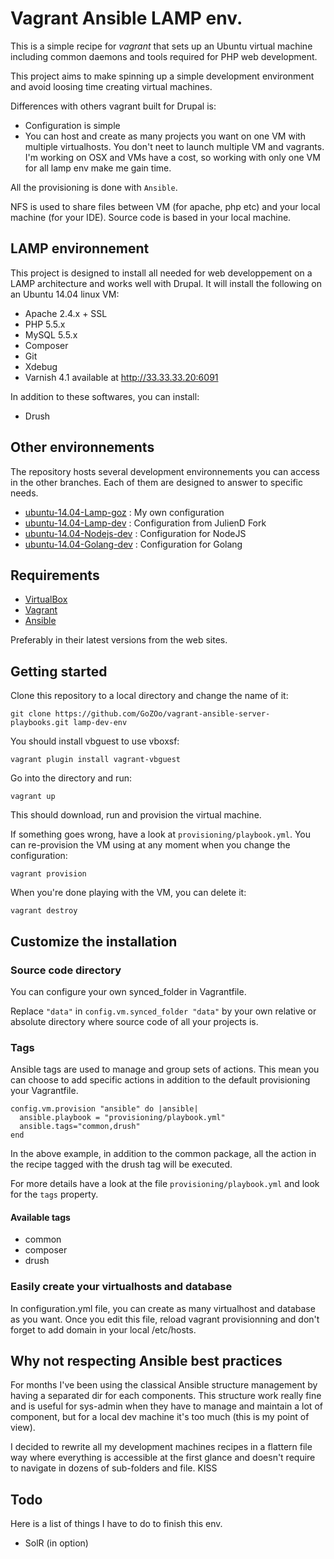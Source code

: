 # Vagrant Ansible LAMP env.

This is a simple recipe for *vagrant* that sets up an Ubuntu virtual machine including common daemons and tools required for PHP web development.

This project aims to make spinning up a simple development environment and avoid loosing time creating virtual machines.

Differences with others vagrant built for Drupal is:

- Configuration is simple
- You can host and create as many projects you want on one VM with multiple virtualhosts. You don't neet to launch multiple VM and vagrants. I'm working on OSX and VMs have a cost, so working with only one VM for all lamp env make me gain time.

All the provisioning is done with `Ansible`.

NFS is used to share files between VM (for apache, php etc) and your local machine (for your IDE). Source code is based in your local machine.

## LAMP environnement

This project is designed to install all needed for web developpement on a LAMP architecture and works well with Drupal.
It will install the following on an Ubuntu 14.04 linux VM:

- Apache 2.4.x + SSL
- PHP 5.5.x
- MySQL 5.5.x
- Composer
- Git
- Xdebug
- Varnish 4.1 available at http://33.33.33.20:6091

In addition to these softwares, you can install:

- Drush

## Other environnements

The repository hosts several development environnements you can access in the other branches. Each of them are designed to answer to specific needs.

- [ubuntu-14.04-Lamp-goz](https://github.com/JulienD/vagrant-ansible-server-playbooks/tree/ubuntu-14.04-lamp-goz) : My own configuration
- [ubuntu-14.04-Lamp-dev](https://github.com/JulienD/vagrant-ansible-server-playbooks/tree/ubuntu-14.04-lamp-dev) : Configuration from JulienD Fork
- [ubuntu-14.04-Nodejs-dev](https://github.com/JulienD/vagrant-ansible-server-playbooks/tree/ubuntu-14.04-nodejs-dev) : Configuration for NodeJS
- [ubuntu-14.04-Golang-dev](https://github.com/JulienD/vagrant-ansible-server-playbooks/tree/ubuntu-14.04-go-dev) : Configuration for Golang


## Requirements

- [VirtualBox](https://www.virtualbox.org/)
- [Vagrant](http://www.vagrantup.com/)
- [Ansible](http://docs.ansible.com/intro_installation.html#getting-ansible)

Preferably in their latest versions from the web sites.

## Getting started

Clone this repository to a local directory and change the name of it:

    git clone https://github.com/GoZOo/vagrant-ansible-server-playbooks.git lamp-dev-env

You should install vbguest to use vboxsf:

    vagrant plugin install vagrant-vbguest

Go into the directory and run:

    vagrant up

This should download, run and provision the virtual machine.

If something goes wrong, have a look at `provisioning/playbook.yml`. You can re-provision the VM using at any moment when you change the configuration:

    vagrant provision

When you're done playing with the VM, you can delete it:

    vagrant destroy

## Customize the installation

### Source code directory

You can configure your own synced_folder in Vagrantfile.

Replace `"data"` in `config.vm.synced_folder "data"` by your own relative or absolute directory where source code of all your projects is.

### Tags

Ansible tags are used to manage and group sets of actions. This mean you can choose to add specific actions in addition to the default provisioning your Vagrantfile.

    config.vm.provision "ansible" do |ansible|
      ansible.playbook = "provisioning/playbook.yml"
      ansible.tags="common,drush"
    end

In the above example, in addition to the common package, all the action in the recipe tagged with the drush tag will be executed.

For more details have a look at the file `provisioning/playbook.yml` and look for the `tags` property.

#### Available tags

- common
- composer
- drush

### Easily create your virtualhosts and database

In configuration.yml file, you can create as many virtualhost and database as you want.
Once you edit this file, reload vagrant provisionning and don't forget to add domain in your local /etc/hosts.

## Why not respecting Ansible best practices

For months I've been using the classical Ansible structure management by having a separated dir for each components. This structure work really fine and is useful for sys-admin when they have to manage and maintain a lot of component, but for a local dev machine it's too much (this is my point of view).

I decided to rewrite all my development machines recipes in a flattern file way where everything is accessible at the first glance and doesn't require to navigate in dozens of sub-folders and file. KISS

## Todo

Here is a list of things I have to do to finish this env.
- SolR (in option)
